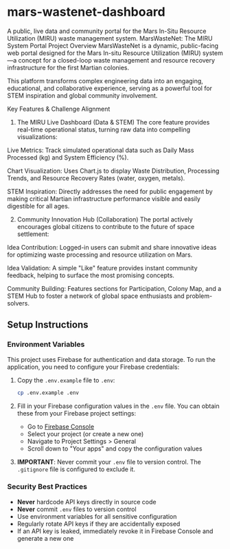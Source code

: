 # mars-wastenet-dashboard
A public, live data and community portal for the Mars In-Situ Resource Utilization (MIRU) waste management system.
 MarsWasteNet: The MIRU System Portal
Project Overview
MarsWasteNet is a dynamic, public-facing web portal designed for the Mars In-situ Resource Utilization (MIRU) system—a concept for a closed-loop waste management and resource recovery infrastructure for the first Martian colonies.

This platform transforms complex engineering data into an engaging, educational, and collaborative experience, serving as a powerful tool for STEM inspiration and global community involvement.

Key Features & Challenge Alignment
1. The MIRU Live Dashboard (Data & STEM)
The core feature provides real-time operational status, turning raw data into compelling visualizations:

Live Metrics: Track simulated operational data such as Daily Mass Processed (kg) and System Efficiency (%).

Chart Visualization: Uses Chart.js to display Waste Distribution, Processing Trends, and Resource Recovery Rates (water, oxygen, metals).

STEM Inspiration: Directly addresses the need for public engagement by making critical Martian infrastructure performance visible and easily digestible for all ages.

2. Community Innovation Hub (Collaboration)
The portal actively encourages global citizens to contribute to the future of space settlement:

Idea Contribution: Logged-in users can submit and share innovative ideas for optimizing waste processing and resource utilization on Mars.

Idea Validation: A simple "Like" feature provides instant community feedback, helping to surface the most promising concepts.

Community Building: Features sections for Participation, Colony Map, and a STEM Hub to foster a network of global space enthusiasts and problem-solvers.

## Setup Instructions

### Environment Variables

This project uses Firebase for authentication and data storage. To run the application, you need to configure your Firebase credentials:

1. Copy the `.env.example` file to `.env`:
   ```bash
   cp .env.example .env
   ```

2. Fill in your Firebase configuration values in the `.env` file. You can obtain these from your Firebase project settings:
   - Go to [Firebase Console](https://console.firebase.google.com/)
   - Select your project (or create a new one)
   - Navigate to Project Settings > General
   - Scroll down to "Your apps" and copy the configuration values

3. **IMPORTANT**: Never commit your `.env` file to version control. The `.gitignore` file is configured to exclude it.

### Security Best Practices

- **Never** hardcode API keys directly in source code
- **Never** commit `.env` files to version control
- Use environment variables for all sensitive configuration
- Regularly rotate API keys if they are accidentally exposed
- If an API key is leaked, immediately revoke it in Firebase Console and generate a new one


